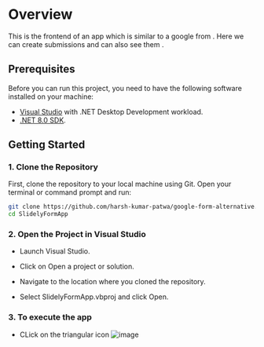 # Overview 

This is the frontend of an app which is similar to a google from . Here we can create submissions and can also see them . 

## Prerequisites

Before you can run this project, you need to have the following software installed on your machine:

- [Visual Studio](https://visualstudio.microsoft.com/) with .NET Desktop Development workload.
- [.NET 8.0 SDK](https://dotnet.microsoft.com/download/dotnet/8.0).


## Getting Started

### 1. Clone the Repository

First, clone the repository to your local machine using Git. Open your terminal or command prompt and run:

```bash
git clone https://github.com/harsh-kumar-patwa/google-form-alternative.git
cd SlidelyFormApp
```

### 2. Open the Project in Visual Studio

* Launch Visual Studio.

* Click on Open a project or solution.

* Navigate to the location where you cloned the repository.
  
* Select SlidelyFormApp.vbproj and click Open.

### 3. To execute the app 

* CLick on the triangular icon ![image](https://github.com/harsh-kumar-patwa/google-form-alternative/assets/135590545/cb4fafc2-88dc-4a6b-a9c9-613ce88236eb)
  


